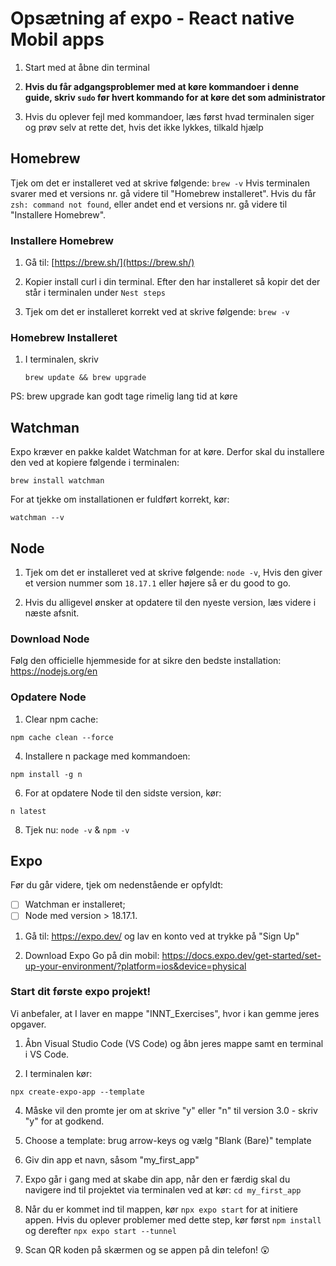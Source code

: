 # Opsætning af expo - React native Mobil apps

1. Start med at åbne din terminal

2. **Hvis du får adgangsproblemer med at køre kommandoer i denne guide, skriv `sudo` før hvert kommando for at køre det som administrator**

3. Hvis du oplever fejl med kommandoer, læs først hvad terminalen siger og prøv selv at rette det, hvis det ikke lykkes, tilkald hjælp

## Homebrew
Tjek om det er installeret ved at skrive følgende: `brew -v`
Hvis terminalen svarer med et versions nr. gå videre til "Homebrew installeret". Hvis du får `zsh: command not found`, eller andet end et versions nr. gå videre til "Installere Homebrew".

### Installere Homebrew
1. Gå til: [https://brew.sh/](https://brew.sh/)

2. Kopier install curl i din terminal. Efter den har installeret så kopir det der står i terminalen under `Nest steps`

3. Tjek om det er installeret korrekt ved at skrive følgende: `brew -v`

### Homebrew Installeret
1. I terminalen, skriv
   ```
   brew update && brew upgrade
   ```
PS: brew upgrade kan godt tage rimelig lang tid at køre

## Watchman
Expo kræver en pakke kaldet Watchman for at køre. Derfor skal du installere den ved at kopiere følgende i terminalen:
```
brew install watchman
```
For at tjekke om installationen er fuldført korrekt, kør: 
```
watchman --v
```

## Node

1. Tjek om det er installeret ved at skrive følgende: `node -v`, Hvis den giver et version nummer som `18.17.1` eller højere så er du good to go.

2. Hvis du alligevel ønsker at opdatere til den nyeste version, læs videre i næste afsnit.

### Download Node

Følg den officielle hjemmeside for at sikre den bedste installation: https://nodejs.org/en

### Opdatere Node
1. Clear npm cache: 
```
npm cache clean --force
```

4. Installere n package med kommandoen: 
```
npm install -g n
```

6. For at opdatere Node til den sidste version, kør:
```
n latest
```

8. Tjek nu: `node -v` & `npm -v`


## Expo
Før du går videre, tjek om nedenstående er opfyldt:

 - [ ] Watchman er installeret;
 - [ ] Node med version > 18.17.1.

1. Gå til: https://expo.dev/ og lav en konto ved at trykke på "Sign Up"

2. Download Expo Go på din mobil: https://docs.expo.dev/get-started/set-up-your-environment/?platform=ios&device=physical

### Start dit første expo projekt!
Vi anbefaler, at I laver en mappe "INNT_Exercises", hvor i kan gemme jeres opgaver.

1. Åbn Visual Studio Code (VS Code) og åbn jeres mappe samt en terminal i VS Code.

2. I terminalen kør:
```
npx create-expo-app --template
```

4. Måske vil den promte jer om at skrive "y" eller "n" til version 3.0 - skriv "y" for at godkend.

5. Choose a template: brug arrow-keys og vælg "Blank (Bare)"  template

6. Giv din app et navn, såsom "my_first_app"

7. Expo går i gang med at skabe din app, når den er færdig skal du navigere ind til projektet via terminalen ved at kør: `cd my_first_app`

8. Når du er kommet ind til mappen, kør `npx expo start` for at initiere appen. Hvis du oplever problemer med dette step, kør først `npm install` og derefter `npx expo start --tunnel`

9. Scan QR koden på skærmen og se appen på din telefon! 😲


